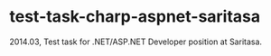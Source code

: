 # test-task-charp-aspnet-saritasa
2014.03, Test task for .NET/ASP.NET Developer position at Saritasa.
